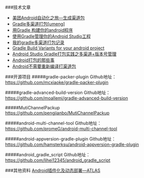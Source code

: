 ###技术文章
* [美团Android自动化之旅—生成渠道包](http://tech.meituan.com/mt-apk-packaging.html)
* [Gradle多渠道打包[umeng]](http://www.jianshu.com/p/8b8fdd37bf26)
* [用Gradle 构建你的android程序](http://www.cnblogs.com/youxilua/archive/2013/05/20/3087935.html)
* [使用Gradle管理你的Android Studio工程](http://www.flysnow.org/2015/03/30/manage-your-android-project-with-gradle.html)
* [我的gradle多渠道打包记录](https://segmentfault.com/a/1190000003763833)
* [Gradle Build Variants for your android project](http://tulipemoutarde.be/2013/10/06/gradle-build-variants-for-your-android-project.html)
* [Android Studio Gradle打包实践之多渠道+版本号管理](http://ju.outofmemory.cn/entry/215254)
* [Android打包的那些事](http://www.jayfeng.com/2015/11/07/Android%E6%89%93%E5%8C%85%E7%9A%84%E9%82%A3%E4%BA%9B%E4%BA%8B/)
* [Android不需要重新编译打渠道包](http://www.race604.com/fast-apk-packaging/)


###开源项目
#####gradle-packer-plugin
Github地址：https://github.com/mcxiaoke/gradle-packer-plugin

#####gradle-advanced-build-version
Github地址：https://github.com/moallemi/gradle-advanced-build-version

#####MutiChannelPackup
https://github.com/pengjianbo/MutiChannelPackup

#####android-multi-channel-tool 
Github地址：https://github.com/promeG/android-multi-channel-tool

#####android-appversion-gradle-plugin
Github地址：https://github.com/hamsterksu/android-appversion-gradle-plugin

#####android_gradle_script
Github地址：https://github.com/lihei12345/android_gradle_script

###其他资料
[Android插件化及动态部署—ATLAS](http://v.youku.com/v_show/id_XNTMzMjYzMzM2.html)

